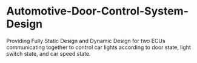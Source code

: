 # Automotive-Door-Control-System-Design
Providing Fully Static Design and Dynamic Design for two ECUs communicating together to control car lights according to door state, 
light switch state, and car speed state.
